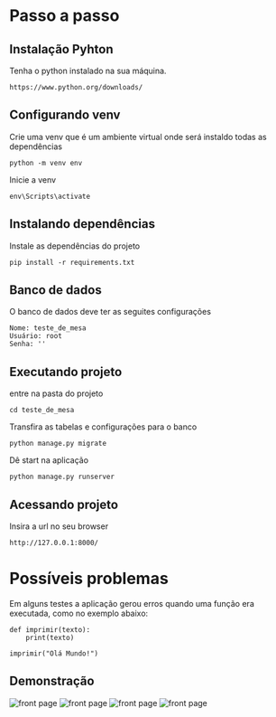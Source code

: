# Passo a passo

## Instalação Pyhton

Tenha o python instalado na sua máquina.

```
https://www.python.org/downloads/
```

## Configurando venv

Crie uma venv que é um ambiente virtual onde será instaldo todas as dependências
```
python -m venv env
```

Inicie a venv
```
env\Scripts\activate
```

## Instalando dependências

Instale as dependências do projeto
```
pip install -r requirements.txt
```

## Banco de dados

O banco de dados deve ter as seguites configurações

```
Nome: teste_de_mesa
Usuário: root
Senha: ''
```

## Executando projeto

entre na pasta do projeto
```
cd teste_de_mesa
```

Transfira as tabelas e configurações para o banco

```
python manage.py migrate
```

Dê start na aplicação
```
python manage.py runserver
```

## Acessando projeto

Insira a url no seu browser 
```
http://127.0.0.1:8000/
```

# Possíveis problemas

Em alguns testes a aplicação gerou erros quando uma função era executada, como no exemplo abaixo:

```
def imprimir(texto):
    print(texto)

imprimir("Olá Mundo!")
```

## Demonstração

![front page](https://github.com/WelvisSS/projetoBD2/blob/main/Demo/Home.png)
![front page](https://github.com/WelvisSS/projetoBD2/blob/main/Demo/Inserir%20programas.png)
![front page](https://github.com/WelvisSS/projetoBD2/blob/main/Demo/Lista%20de%20testes.png)
![front page](https://github.com/WelvisSS/projetoBD2/blob/main/Demo/Teste.png)


